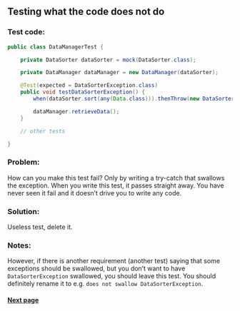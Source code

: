 ## Testing what the code does not do


### Test code:

```java
public class DataManagerTest {

    private DataSorter dataSorter = mock(DataSorter.class);

    private DataManager dataManager = new DataManager(dataSorter);

    @Test(expected = DataSorterException.class)
    public void testDataSorterException() {
        when(dataSorter.sort(any(Data.class))).thenThrow(new DataSorterException());

        dataManager.retrieveData();
    }

    // other tests

}
```


### Problem:

How can you make this test fail? Only by writing a try-catch that swallows the exception. When you write this test, it passes straight away. You have never seen it fail and it doesn’t drive you to write any code.


### Solution:

Useless test, delete it.


### Notes:

However, if there is another requirement (another test) saying that some exceptions should be swallowed, but you don’t want to have `DataSorterException` swallowed, you should leave this test. You should definitely rename it to e.g. `does not swallow DataSorterException`.


#### [Next page](https://github.com/Jarcionek/Bad-Practices-of-Testing/blob/master/src/java/presentation/_14_asserting_on_default_value/description.md)
